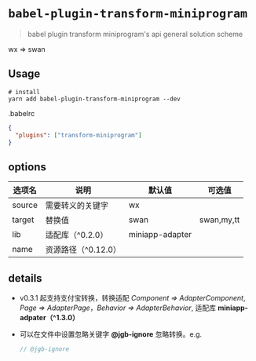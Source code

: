 # `babel-plugin-transform-miniprogram`

> babel plugin transform miniprogram's api general solution scheme

wx => swan

## Usage

```shell
# install
yarn add babel-plugin-transform-miniprogram --dev
```

.babelrc

```json
{
  "plugins": ["transform-miniprogram"]
}
```

## options

| 选项名 | 说明             | 默认值          | 可选值  |
| ------ | ---------------- | --------------- | ------- |
| source | 需要转义的关键字 | wx              |         |
| target | 替换值           | swan            | swan,my,tt |
| lib    | 适配库（^0.2.0） | miniapp-adapter |         |
| name    | 资源路径（^0.12.0） |  |         |

## details

* v0.3.1 起支持支付宝转换，转换适配 *Component =>  AdapterComponent*, *Page => AdapterPage*，*Behavior => AdapterBehavior*, 适配库 **miniapp-adpater（^1.3.0）**

* 可以在文件中设置忽略关键字 **@jgb-ignore** 忽略转换。e.g.

  ```js
  // @jgb-ignore
  ```
